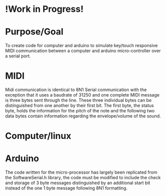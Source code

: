 # !Work in Progress!


# Purpose/Goal
To create code for computer and arduino to simulate key/touch responsive MIDI communication between a computer and arduino micro-controller over a serial port. 

# MIDI 

Midi communication is identical to 8N1 Serial communication with the exception that it uses a baudrate of 31250 and one complete MIDI message is three bytes sent through the line. These three individual bytes can be distinguished from one another by their first bit. The first byte, the status byte, holds the information for the pitch of the note and the following two data bytes contain information regarding the envelope/volume of the sound. 


# Computer/linux


# Arduino 
The code written for the micro-processor has largely been replicated from the SoftwareSerial.h library, the code must be modified to include the check and storage of 3 byte messages distinguished by an additional start bit instead of the one 1 byte message following 8N1 formatting. 

